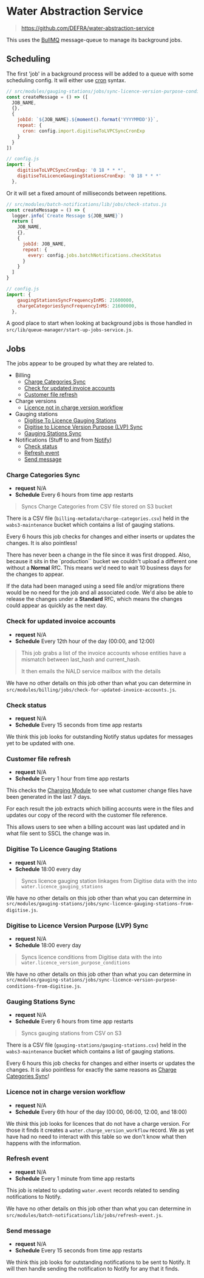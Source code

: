 # Water Abstraction Service

> <https://github.com/DEFRA/water-abstraction-service>

This uses the [BullMQ](https://docs.bullmq.io/) message-queue to manage its background jobs.

## Scheduling

The first 'job' in a background process will be added to a queue with some scheduling config. It will either use [cron](https://en.wikipedia.org/wiki/Cron) syntax.

```javascript
// src/modules/gauging-stations/jobs/sync-licence-version-purpose-conditions-from-digitise.js
const createMessage = () => ([
  JOB_NAME,
  {},
  {
    jobId: `${JOB_NAME}.${moment().format('YYYYMMDD')}`,
    repeat: {
      cron: config.import.digitiseToLVPCSyncCronExp
    }
  }
])

// config.js
import: {
    digitiseToLVPCSyncCronExp: '0 18 * * *',
    digitiseToLicenceGaugingStationsCronExp: '0 18 * * *'
  },
```

Or it will set a fixed amount of milliseconds between repetitions.

```javascript
// src/modules/batch-notifications/lib/jobs/check-status.js
const createMessage = () => {
  logger.info(`Create Message ${JOB_NAME}`)
  return [
    JOB_NAME,
    {},
    {
      jobId: JOB_NAME,
      repeat: {
        every: config.jobs.batchNotifications.checkStatus
      }
    }
  ]
}

// config.js
import: {
    gaugingStationsSyncFrequencyInMS: 21600000,
    chargeCategoriesSyncFrequencyInMS: 21600000,
  },
```

A good place to start when looking at background jobs is those handled in `src/lib/queue-manager/start-up-jobs-service.js`.

## Jobs

The jobs appear to be grouped by what they are related to.

- Billing
  - [Charge Categories Sync](#charge-categories-sync)
  - [Check for updated invoice accounts](#check-for-updated-invoice-accounts)
  - [Customer file refresh](#customer-file-refresh)
- Charge versions
  - [Licence not in charge version workflow](#licence-not-in-charge-version-workflow)
- Gauging stations
  - [Digitise To Licence Gauging Stations](#digitise-to-licence-gauging-stations)
  - [Digitise to Licence Version Purpose (LVP) Sync](#digitise-to-licence-version-purpose-lvp-sync)
  - [Gauging Stations Sync](#gauging-stations-sync)
- Notifications (Stuff to and from [Notify](https://www.notifications.service.gov.uk/))
  - [Check status](#check-status)
  - [Refresh event](#refresh-event)
  - [Send message](#send-message)

### Charge Categories Sync

- **request** N/A
- **Schedule** Every 6 hours from time app restarts

> Syncs Charge Categories from CSV file stored on S3 bucket

There is a CSV file (`billing-metadata/charge-categories.csv`) held in the `wabs3-maintenance` bucket which contains a list of gauging stations.

Every 6 hours this job checks for changes and either inserts or updates the changes. It is also pointless!

There has never been a change in the file since it was first dropped. Also, because it sits in the `production`` bucket we couldn't upload a different one without a **Normal** RfC. This means we'd need to wait 10 business days for the changes to appear.

If the data had been managed using a seed file and/or migrations there would be no need for the job and all associated code. We'd also be able to release the changes under a **Standard** RfC, which means the changes could appear as quickly as the next day.

### Check for updated invoice accounts

- **request** N/A
- **Schedule** Every 12th hour of the day (00:00, and 12:00)

> This job grabs a list of the invoice accounts whose entities have a mismatch between last_hash and current_hash.
>
> It then emails the NALD service mailbox with the details

We have no other details on this job other than what you can determine in `src/modules/billing/jobs/check-for-updated-invoice-accounts.js`.

### Check status

- **request** N/A
- **Schedule** Every 15 seconds from time app restarts

We think this job looks for outstanding Notify status updates for messages yet to be updated with one.

### Customer file refresh

- **request** N/A
- **Schedule** Every 1 hour from time app restarts

This checks the [Charging Module](https://github.com/DEFRA/sroc-charging-module-api) to see what customer change files have been generated in the last 7 days.

For each result the job extracts which billing accounts were in the files and updates our copy of the record with the customer file reference.

This allows users to see when a billing account was last updated and in what file sent to SSCL the change was in.

### Digitise To Licence Gauging Stations

- **request** N/A
- **Schedule** 18:00 every day

> Syncs licence gauging station linkages from Digitise data with the into `water.licence_gauging_stations`

We have no other details on this job other than what you can determine in `src/modules/gauging-stations/jobs/sync-licence-gauging-stations-from-digitise.js`.

### Digitise to Licence Version Purpose (LVP) Sync

- **request** N/A
- **Schedule** 18:00 every day

> Syncs licence conditions from Digitise data with the into `water.licence_version_purpose_conditions`

We have no other details on this job other than what you can determine in `src/modules/gauging-stations/jobs/sync-licence-version-purpose-conditions-from-digitise.js`.

### Gauging Stations Sync

- **request** N/A
- **Schedule** Every 6 hours from time app restarts

> Syncs gauging stations from CSV on S3

There is a CSV file (`gauging-stations/gauging-stations.csv`) held in the `wabs3-maintenance` bucket which contains a list of gauging stations.

Every 6 hours this job checks for changes and either inserts or updates the changes. It is also pointless for exactly the same reasons as [Charge Categories Sync](#charge-categories-sync)!

### Licence not in charge version workflow

- **request** N/A
- **Schedule** Every 6th hour of the day (00:00, 06:00, 12:00, and 18:00)

We _think_ this job looks for licences that do not have a charge version. For those it finds it creates a `water.charge_version_workflow` record. We as yet have had no need to interact with this table so we don't know what then happens with the information.

### Refresh event

- **request** N/A
- **Schedule** Every 1 minute from time app restarts

This job is related to updating `water.event` records related to sending notifications to Notify.

We have no other details on this job other than what you can determine in `src/modules/batch-notifications/lib/jobs/refresh-event.js`.

### Send message

- **request** N/A
- **Schedule** Every 15 seconds from time app restarts

We think this job looks for outstanding notifications to be sent to Notify. It will then handle sending the notification to Notify for any that it finds.
